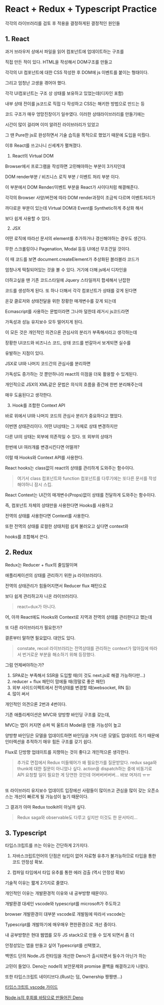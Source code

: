 # React + Redux + Typescript Practice

각각의 라이브러리를 검토 후 적용을 결정하게된 결정적인 원인들

## 1. React

과거 브라우저 상에서 파일을 읽어 컴포넌트에 업데이트하는 구조를

직접 만든 적이 있다. HTML을 작성해서 DOM구조를 만들고

각각의 UI 컴포넌트에 대한 CSS 작성한 후 DOM에 js 이벤트를 붙이는 형태이다.

그리고 엄청난 고생을 겪어야 했다.

각각 UI컴포넌트는 구조 상 상태를 보유하고 있었는데(디자인 포함)

내부 상태 전이를 js코드로 직접 다 작성하고 CSS는 해키한 방법으로 만드는 등

코드 구조가 매우 엉망진창이기 일쑤였다. 이러한 상태라이브러리를 만들기에는

시간이 많이 걸리며 이미 알려진 라이브러리가 있었고

그 땐 Pure한 js로 완성하면서 기술 습득을 목적으로 했었기
때문에 도입을 미뤘다.

이후 React를 쓰고나니 신세계가 펼쳐졌다.

1. React의 Virtual DOM

Browser에서 프로그램을 작성하면 고민해야하는 부분이 3가지인데

DOM render부분 / 비즈니스 로직 부분 / 이벤트 처리 부분 이다.

이 부분에서 DOM Render/이벤트 부분을 React가 사이다처럼 해결해준다.

각각의 Browser 사양/버전에 따라 DOM render과정이 조금씩 다르며 이벤트처리가

까다로운 부분이 있는데 Virtual DOM과 Event를 Synthetic하게 추상화 해서

보다 쉽게 사용할 수 있다.

2. JSX

어떤 로직에 따라선 문서의 element를 추가하거나 갱신해야하는 경우도 생긴다.

무한 스크롤링이나 Pagenation, Modal 등등 UI에선 무조건일 것이다.

이 때 코드를 보면 document.createElement가 추상화된 블라블라 코드가

엄청나게 떡칠되어있는 것을 볼 수 있다. 거기에 더해 js에서 디자인을

더하고싶을 땐 기존 코드스타일에 Jquery 스타일까지 합세해서 난잡한

코드를 생성하게 된다. 또 하나 더해서 각각 컴포넌트가 상태를 갖게 된다면

온갖 클로저와 상태전달을 위한 장황한 매개변수를 갖게 되는데

Ecmascript를 사용하는 문법이라면 그나마 덜한데 레거시 js코드라면

가독성과 성능 유지보수 모두 떨어지게 된다.

이 모든 것은 개인적인 의견으론 관심사의 분리가 부족해서라고 생각하는데

장황한 UI코드와 비즈니스 코드, 상태 코드를 번갈아서 보게되면 실수를

유발하는 지점이 있다.

JSX로 UI와 나머지 코드간의 관심사를 분리하면

가독성도 증가하는 것 뿐만하니라 react의 이점을 더욱 활용할 수 있게된다.

개인적으로 JSX의 XML같은 문법은 의식의 흐름을 중간에 한번 분리해주는데

매우 도움된다고 생각한다.

3. Hook를 조합한 Context API

바로 위에서 UI와 나머지 코드의 관심사 분리가 중요하다고 했었다.

이번엔 상태관리이다. 어떤 UI상태는 그 자체로 상태 변경하지만

다른 UI의 상태는 외부에 의존적일 수 있다. 또 외부의 상태가

한번에 UI 여러개를 변경시킨다면 어떨까?

이럴 때 Hooks와 Context API를 사용한다.

React hooks는 class없이 react의 상태를 관리하게 도와주는 함수이다.

> 여기서 class 컴포넌트와 function 컴포넌트를 다루기에는 또다른 문서를 작성해야하니 잠시 스킵.

React Context는 UI간의 매개변수(Props)없이 상태를 전달하게 도와주는 함수이다.

즉, 컴포넌트 자체의 상태만을 사용한다면 Hooks를 사용하고

전역의 상태를 사용한다면 Context를 사용한다.

또한 전역의 상태를 로컬한 상태처럼 쉽게 불러오고 싶다면 context와

hooks를 조합해서 쓴다.

## 2. Redux

Redux는 Reducer + flux의 줄임말이며

애플리케이션의 상태를 관리하기 위한 js 라이브러리다.

전역의 상태관리가 힘들어지면서 Reducer flux 패턴으로

보다 쉽게 관리하고자 나온 라이브러리다.

> react+dux가 아니다.

어, 아까 React에도 Hooks와 Context로 지역과 전역의 상태를 관리한다고 했는데

또 다른 라이브러리가 필요한가?

결론부터 말하면 필요없다. 대안도 있다.

> constate, recoil 라이브러리는 전역상태를 관리하는 context가 많아짐에
> 따라서 번거로운 부분을 해소하기 위해 등장했다.

그럼 언제써야하는가?

1. SPA로는 부족해서 SSR을 도입할 때(이 것도 next.js로 해결 가능하다만...)
2. reducer + flux 패턴이 맘에들 때(정말로 좋은 패턴)
3. 외부 사이드이펙트에서 전역상태를 변경할 때(websocket, RN 등)
4. 많이 써서

개인적인 의견으론 2번과 4번이다.

기존 애플리케이션은 MVC와 양방향 바인딩 구조를 갖는데,

MVC는 앱이 커지면 슈퍼 빅 울트라 Model을 만들 가능성이 높고

양방향 바인딩은 모델을 업데이트하면 바인딩을 거쳐 다른 모델도 업데이트 하기 때문에 인터렉션을 추적하기 매우 힘든 구조를 갖기 쉽다.

Flux로 단방향 업데이트를 지향하는 것이 좋다고 개인적으론 생각한다.

> 추가로 면접에서 Redux 미들웨어가 왜 필요한가를 질문받았다.
> redux saga와 thunk에 대한 질문이 아니었나 싶다. action을 dispatch하는 중에 비동기로 API 요청할 일이 필요한 게 당연한 것인데 어버버버버버... 바보 머저리 ㅠㅠ

<br>
또 라이브러리 유지보수 업데이트 입장에선 사람들이 많이쓰고 관심을 많이 갖는 오픈소스는 개선이 빠르게 될 가능성이 높기 때문이다.

그 결과가 아마 Redux toolkit이 아닐까 싶다.

> Redux saga와 observable도 다루고 싶지만 이것도 한 문서따리...

## 3. Typescript

타입스크립트를 쓰는 이유는 간단하게 2가지다.

1. 자바스크립트언어의 단점은 타입이 없어 자료형 유추가 불가능하므로 타입을 통한 코드 안정성 확보.

2. 컴파일 타임에서 타입 유추를 통한 에러 검출 (역시 안정성 확보)

기술적 이유는 짧게 2가지로 줄였다.

개인적인 이유는 개발환경적 이유와 내 공부방향 때문이다.

개발환경 대세인 vscode와 typescript를 microsoft가 주도하고

browser 개발환경이 대부분 vscode로 개발됨에 따라서 vscode는

Typescript를 개발하기에 매우매우 편한환경으로 개선 중이다.

내 공부방향은 현대 웹앱를 모두 JS stack으로 만들 수 있게 되면서 좀 더

안정성있는 앱을 만들고 싶어 Typescript를 선택했고,

백엔드 단의 Node.JS 런타임을 개선한 Deno가 출시되면서 필수가 아닌가 하는

고민이 들었다. Deno는 node의 보안문제와 promise 콜백을 해결하고자 나왔다.

또한 타입스크립트 네이티브다.(Rust는 덤, Ownership 짱짱맨...)

[타입스크립트 vscode 가이드](https://code.visualstudio.com/api/advanced-topics/tslint-eslint-migration)

[Node.js의 후회를 바탕으로 만들어진 Deno](https://www.youtube.com/watch?v=M3BM9TB-8yA&ab_channel=JSConf)
